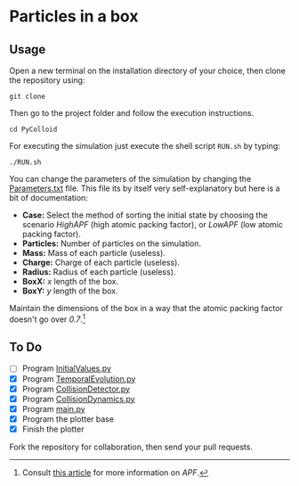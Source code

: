#   Particles in a box

##  Usage

Open a new terminal on the installation directory of your choice, then clone the repository using:
 
```
git clone
```

Then go to the project folder and follow the execution instructions.

```
cd PyColloid
```

For executing the simulation just execute the shell script ``RUN.sh`` by typing:

```
./RUN.sh
```

You can change the parameters of the simulation by changing the [Parameters.txt](src/Parameters.txt) file. This file its by itself very self-explanatory but here is a bit of documentation:

*   **Case:** Select the method of sorting the initial state by choosing the scenario *HighAPF* (high atomic packing factor), or *LowAPF* (low atomic packing factor).
*   **Particles:** Number of particles on the simulation.
*   **Mass:** Mass of each particle (useless).
*   **Charge:** Charge of each particle (useless).
*   **Radius:** Radius of each particle (useless).
*   **BoxX:** *x* length of the box.
*   **BoxY:** *y* length of the box.

Maintain the dimensions of the box in a way that the atomic packing factor doesn't go over *0.7*.[^1]

[^1]: Consult [this article](https://en.wikipedia.org/wiki/Atomic_packing_factor) for more information on *APF*.



##  To Do

- [ ] Program [InitialValues.py](src/InitialValues.py)
- [x] Program [TemporalEvolution.py](src/TemporalEvolution.py)
- [x] Program [CollisionDetector.py](src/CollisionDetector.py)
- [x] Program [CollisionDynamics.py](src/CollisionDynamics.py)
- [x] Program [main.py](src/main.py)
- [x] Program the plotter base
- [x] Finish the plotter  

Fork the repository for collaboration, then send your pull requests.